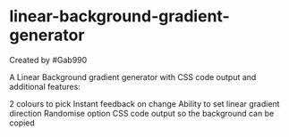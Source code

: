 # linear-background-gradient-generator
Created by #Gab990

A Linear Background gradient generator with CSS code output and additional features:

2 colours to pick
Instant feedback on change
Ability to set linear gradient direction
Randomise option
CSS code output so the background can be copied
